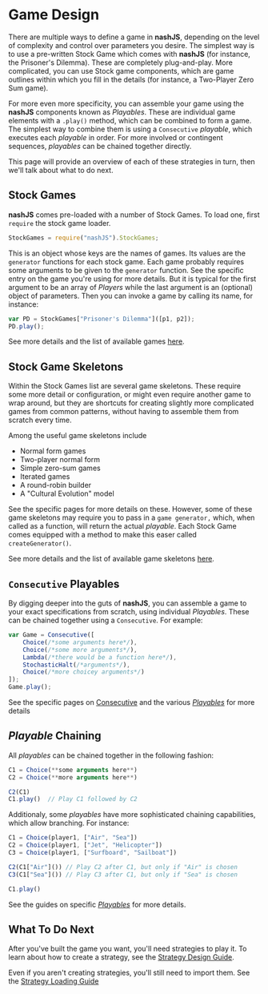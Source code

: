 # Game Design

There are multiple ways to define a game in **nashJS**, depending on the level of complexity and control over parameters you desire. The simplest way is to use a pre-written Stock Game which comes with **nashJS** (for instance, the Prisoner's Dilemma). These are completely plug-and-play. More complicated, you can use Stock game components, which are game outlines within which you fill in the details (for instance, a Two-Player Zero Sum game).

For more even more specificity, you can assemble your game using the **nashJS** components known as _Playables_. These are individual game elements with a `.play()` method, which can be combined to form a game. The simplest way to combine them is using a `Consecutive` _playable_, which executes each _playable_ in order. For more involved or contingent sequences, _playables_ can be chained together directly.

This page will provide an overview of each of these strategies in turn, then we'll talk about what to do next.

## Stock Games

**nashJS** comes pre-loaded with a number of Stock Games. To load one, first `require` the stock game loader.

```js
StockGames = require("nashJS").StockGames;
```

This is an object whose keys are the names of games. Its values are the `generator` functions for each stock game. Each game probably requires some arguments to be given to the `generator` function. See the specific entry on the game you're using for more details. But it is typical for the first argument to be an array of _Players_ while the last argument is an (optional) object of parameters.
Then you can invoke a game by calling its name, for instance:

```javascript
var PD = StockGames["Prisoner's Dilemma"]([p1, p2]);
PD.play();
```

See more details and the list of available games [here](./stock-games/index.md).

## Stock Game Skeletons

Within the Stock Games list are several game skeletons. These require some more detail or configuration, or might even require another game to wrap around, but they are shortcuts for creating slightly more complicated games from common patterns, without having to assemble them from scratch every time.

Among the useful game skeletons include
* Normal form games
* Two-player normal form
* Simple zero-sum games
* Iterated games
* A round-robin builder
* A "Cultural Evolution" model

See the specific pages for more details on these. However, some of these game skeletons may require you to pass in a `game generator,` which, when called as a function, will return the actual _playable_. Each Stock Game comes equipped with a method to make this easer called `createGenerator()`.

See more details and the list of available game skeletons [here](./stock-games/index.md).

## `Consecutive` Playables

By digging deeper into the guts of **nashJS**, you can assemble a game to your exact specifications from scratch, using individual _Playables_. These can be chained together using a `Consecutive`. For example:

```js
var Game = Consecutive([
	Choice(/*some arguments here*/),
	Choice(/*some more arguments*/),
	Lambda(/*there would be a function here*/),
	StochasticHalt(/*arguments*/),
	Choice(/*more choicey arguments*/)
]);
Game.play();
```

See the specific pages on [Consecutive](./playables/consecutive.md) and the various [_Playables_](./playables/index.md) for more details

## _Playable_ Chaining

All _playables_ can be chained together in the following fashion:

```js
C1 = Choice(**some arguments here**)
C2 = Choice(**more arguments here**)

C2(C1)
C1.play()  // Play C1 followed by C2
```

Additionaly, some _playables_ have more sophisticated chaining capabilities, which allow branching. For instance:
```js
C1 = Choice(player1, ["Air", "Sea"])
C2 = Choice(player1, ["Jet", "Helicopter"])
C3 = Choice(player1, ["Surfboard", "Sailboat"])

C2(C1["Air"]())	// Play C2 after C1, but only if "Air" is chosen
C3(C1["Sea"]())	// Play C3 after C1, but only if "Sea" is chosen

C1.play()
```
See the guides on specific [_Playables_](./playables/index.md) for more details.

## What To Do Next

After you've built the game you want, you'll need strategies to play it. To learn about how to create a strategy, see the [Strategy Design Guide](./strategy-design.md).

Even if you aren't creating strategies, you'll still need to import them. See the [Strategy Loading Guide](./strategy-loading.md)
